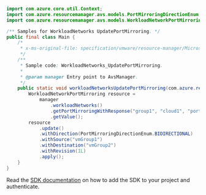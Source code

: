 ```java
import com.azure.core.util.Context;
import com.azure.resourcemanager.avs.models.PortMirroringDirectionEnum;
import com.azure.resourcemanager.avs.models.WorkloadNetworkPortMirroring;

/** Samples for WorkloadNetworks UpdatePortMirroring. */
public final class Main {
    /*
     * x-ms-original-file: specification/vmware/resource-manager/Microsoft.AVS/stable/2021-12-01/examples/WorkloadNetworks_UpdatePortMirroringProfiles.json
     */
    /**
     * Sample code: WorkloadNetworks_UpdatePortMirroring.
     *
     * @param manager Entry point to AvsManager.
     */
    public static void workloadNetworksUpdatePortMirroring(com.azure.resourcemanager.avs.AvsManager manager) {
        WorkloadNetworkPortMirroring resource =
            manager
                .workloadNetworks()
                .getPortMirroringWithResponse("group1", "cloud1", "portMirroring1", Context.NONE)
                .getValue();
        resource
            .update()
            .withDirection(PortMirroringDirectionEnum.BIDIRECTIONAL)
            .withSource("vmGroup1")
            .withDestination("vmGroup2")
            .withRevision(1L)
            .apply();
    }
}
```

Read the [SDK documentation](https://github.com/Azure/azure-sdk-for-java/blob/azure-resourcemanager-avs_1.0.0-beta.3/sdk/avs/azure-resourcemanager-avs/README.md) on how to add the SDK to your project and authenticate.
